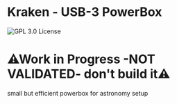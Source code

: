 # Kraken - USB-3 PowerBox
![GPL 3.0 License](https://img.shields.io/badge/GitHub-GPL--3.0-informational)

# ⚠Work in Progress -NOT VALIDATED- don't build it⚠

 small but efficient powerbox for astronomy setup
